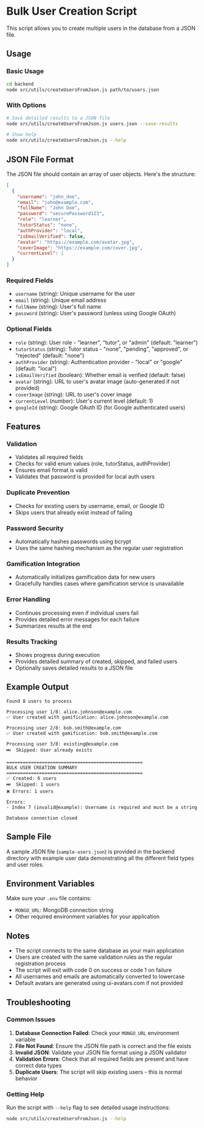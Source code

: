 # Bulk User Creation Script

This script allows you to create multiple users in the database from a JSON file.

## Usage

### Basic Usage
```bash
cd backend
node src/utils/createUsersFromJson.js path/to/users.json
```

### With Options
```bash
# Save detailed results to a JSON file
node src/utils/createUsersFromJson.js users.json --save-results

# Show help
node src/utils/createUsersFromJson.js --help
```

## JSON File Format

The JSON file should contain an array of user objects. Here's the structure:

```json
[
  {
    "username": "john_doe",
    "email": "john@example.com",
    "fullName": "John Doe",
    "password": "securePassword123",
    "role": "learner",
    "tutorStatus": "none",
    "authProvider": "local",
    "isEmailVerified": false,
    "avatar": "https://example.com/avatar.jpg",
    "coverImage": "https://example.com/cover.jpg",
    "currentLevel": 1
  }
]
```

### Required Fields
- `username` (string): Unique username for the user
- `email` (string): Unique email address
- `fullName` (string): User's full name
- `password` (string): User's password (unless using Google OAuth)

### Optional Fields
- `role` (string): User role - "learner", "tutor", or "admin" (default: "learner")
- `tutorStatus` (string): Tutor status - "none", "pending", "approved", or "rejected" (default: "none")
- `authProvider` (string): Authentication provider - "local" or "google" (default: "local")
- `isEmailVerified` (boolean): Whether email is verified (default: false)
- `avatar` (string): URL to user's avatar image (auto-generated if not provided)
- `coverImage` (string): URL to user's cover image
- `currentLevel` (number): User's current level (default: 1)
- `googleId` (string): Google OAuth ID (for Google authenticated users)

## Features

### Validation
- Validates all required fields
- Checks for valid enum values (role, tutorStatus, authProvider)
- Ensures email format is valid
- Validates that password is provided for local auth users

### Duplicate Prevention
- Checks for existing users by username, email, or Google ID
- Skips users that already exist instead of failing

### Password Security
- Automatically hashes passwords using bcrypt
- Uses the same hashing mechanism as the regular user registration

### Gamification Integration
- Automatically initializes gamification data for new users
- Gracefully handles cases where gamification service is unavailable

### Error Handling
- Continues processing even if individual users fail
- Provides detailed error messages for each failure
- Summarizes results at the end

### Results Tracking
- Shows progress during execution
- Provides detailed summary of created, skipped, and failed users
- Optionally saves detailed results to a JSON file

## Example Output

```
Found 8 users to process

Processing user 1/8: alice.johnson@example.com
✅ User created with gamification: alice.johnson@example.com

Processing user 2/8: bob.smith@example.com
✅ User created with gamification: bob.smith@example.com

Processing user 3/8: existing@example.com
⏭️  Skipped: User already exists

==================================================
BULK USER CREATION SUMMARY
==================================================
✅ Created: 6 users
⏭️  Skipped: 1 users
❌ Errors: 1 users

Errors:
- Index 7 (invalid@example): Username is required and must be a string

Database connection closed
```

## Sample File

A sample JSON file (`sample-users.json`) is provided in the backend directory with example user data demonstrating all the different field types and user roles.

## Environment Variables

Make sure your `.env` file contains:
- `MONGO_URL`: MongoDB connection string
- Other required environment variables for your application

## Notes

- The script connects to the same database as your main application
- Users are created with the same validation rules as the regular registration process
- The script will exit with code 0 on success or code 1 on failure
- All usernames and emails are automatically converted to lowercase
- Default avatars are generated using ui-avatars.com if not provided

## Troubleshooting

### Common Issues

1. **Database Connection Failed**: Check your `MONGO_URL` environment variable
2. **File Not Found**: Ensure the JSON file path is correct and the file exists
3. **Invalid JSON**: Validate your JSON file format using a JSON validator
4. **Validation Errors**: Check that all required fields are present and have correct data types
5. **Duplicate Users**: The script will skip existing users - this is normal behavior

### Getting Help

Run the script with `--help` flag to see detailed usage instructions:
```bash
node src/utils/createUsersFromJson.js --help
```
